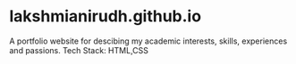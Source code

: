 # lakshmianirudh.github.io
A portfolio website for descibing my academic interests, skills, experiences and passions.
Tech Stack: HTML,CSS
